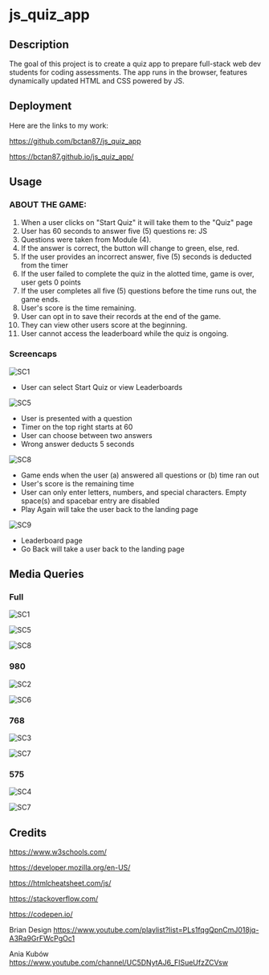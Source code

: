 # js_quiz_app

## Description
The goal of this project is to create a quiz app to prepare full-stack web dev students for coding assessments. The app runs in the browser, features dynamically updated HTML and CSS powered by JS.

## Deployment
Here are the links to my work:

https://github.com/bctan87/js_quiz_app

https://bctan87.github.io/js_quiz_app/

## Usage

### ABOUT THE GAME:

1. When a user clicks on "Start Quiz" it will take them to the "Quiz" page
2. User has 60 seconds to answer five (5) questions re: JS
3. Questions were taken from Module (4).
4. If the answer is correct, the button will change to green, else, red. 
5. If the user provides an incorrect answer, five (5) seconds is deducted from the timer
6. If the user failed to complete the quiz in the alotted time, game is over, user gets 0 points
7. If the user completes all five (5) questions before the time runs out, the game ends.
8. User's score is the time remaining.
9. User can opt in to save their records at the end of the game.
10. They can view other users score at the beginning.
11. User cannot access the leaderboard while the quiz is ongoing. 

### Screencaps

![SC1](/assets/images/sc1.png)

- User can select Start Quiz or view Leaderboards

![SC5](/assets/images/sc5.png)

- User is presented with a question
- Timer on the top right starts at 60
- User can choose between two answers
- Wrong answer deducts 5 seconds 

![SC8](/assets/images/sc8.png)

- Game ends when the user (a) answered all questions or (b) time ran out
- User's score is the remaining time
- User can only enter letters, numbers, and special characters. Empty space(s) and spacebar entry are disabled
- Play Again will take the user back to the landing page

![SC9](/assets/images/sc9.png)

- Leaderboard page
- Go Back will take a user back to the landing page

## Media Queries

### Full

![SC1](/assets/images/sc1.png)

![SC5](/assets/images/sc5.png)

![SC8](/assets/images/sc8.png)

### 980

![SC2](/assets/images/sc2.png)

![SC6](/assets/images/sc6.png)

### 768

![SC3](/assets/images/sc3.png)

![SC7](/assets/images/sc7.png)

### 575

![SC4](/assets/images/sc4.png)

![SC7](/assets/images/sc7.png)

## Credits


https://www.w3schools.com/

https://developer.mozilla.org/en-US/

https://htmlcheatsheet.com/js/

https://stackoverflow.com/

https://codepen.io/

Brian Design https://www.youtube.com/playlist?list=PLs1fqgQpnCmJ018jq-A3Ra9GrFWcPgOc1

Ania Kubów https://www.youtube.com/channel/UC5DNytAJ6_FISueUfzZCVsw


